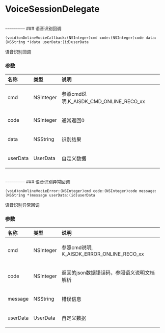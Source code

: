 # VoiceSessionDelegate



</br>
----------
### 语音识别回调  

  
  <pre><code>(void)onOnlineVocieCallback:(NSInteger)cmd code:(NSInteger)code data:(NSString *)data userData:(id)userData </code></pre>
  
<p>语音识别回调</p>



### 参数

| 名称     | 类型       | 说明                           |
|:---------|:-----------|:--------------------------------------|
|  cmd | NSInteger | <p>参照cmd说明,K\_AISDK\_CMD\_ONLINE\_RECO\_xx</p>|
|  code | NSInteger | <p>通常返回0</p>|
|  data | NSString | <p>识别结果</p>|
|  userData | UserData | <p>自定义数据</p>|




</br>
----------
### 语音识别异常回调  

  
  <pre><code>(void)onOnlineVocieError:(NSInteger)cmd code:(NSInteger)code message:(NSString *)message userData:(id)userData </code></pre>
  
<p>语音识别异常回调</p>


### 参数

| 名称     | 类型       | 说明                           |
|:---------|:-----------|:--------------------------------------|
|  cmd | NSInteger | <p>参照cmd说明, K\_AISDK\_ERROR\_ONLINE\_RECO\_xx</p>|
|  code | NSInteger | <p>返回的json数据错误码，参照语义说明文档解析</p>|
|  message | NSString | <p>错误信息</p>|
|  userData | UserData | <p>自定义数据</p>|

